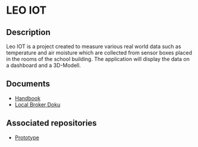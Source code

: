 # LEO IOT

## Description
Leo IOT is a project created to measure various real world data
such as temperature and air moisture which are collected from sensor
boxes placed in the rooms of the school building. The application
will display the data on a dashboard and a 3D-Modell.

## Documents

- [Handbook](https://htl-leonding-project.github.io/leo-iot/)
- [Local Broker Doku](https://2021-4ahitm-itp.github.io/01-project-proposal-school-iot/Localbroker_Doku)

## Associated repositories

- [Prototype](https://github.com/QuirinEcker/quarkus-mqtt)

